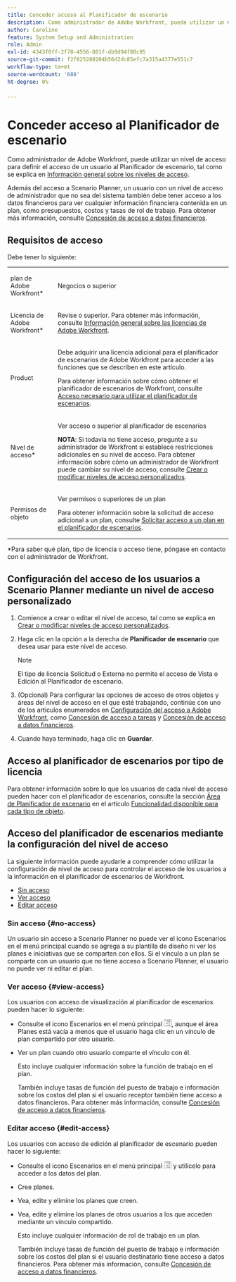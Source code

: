 ```yaml
---
title: Conceder acceso al Planificador de escenario
description: Como administrador de Adobe Workfront, puede utilizar un nivel de acceso para definir el acceso de un usuario al Planificador de escenario.
author: Caroline
feature: System Setup and Administration
role: Admin
exl-id: 4343f0ff-2f78-4556-801f-db9d94f80c95
source-git-commit: f2f825280204b56d2dc85efc7a315a4377e551c7
workflow-type: tm+mt
source-wordcount: '688'
ht-degree: 0%

---
```


# Conceder acceso al Planificador de escenario

Como administrador de Adobe Workfront, puede utilizar un nivel de acceso para definir el acceso de un usuario al Planificador de escenario, tal como se explica en [Información general sobre los niveles de acceso](../../../administration-and-setup/add-users/access-levels-and-object-permissions/access-levels-overview.md).

Además del acceso a Scenario Planner, un usuario con un nivel de acceso de administrador que no sea del sistema también debe tener acceso a los datos financieros para ver cualquier información financiera contenida en un plan, como presupuestos, costos y tasas de rol de trabajo. Para obtener más información, consulte [Concesión de acceso a datos financieros](../../../administration-and-setup/add-users/configure-and-grant-access/grant-access-financial.md).

## Requisitos de acceso

Debe tener lo siguiente:

<table style="table-layout:auto"> 
 <col> 
 <col> 
 <tbody> 
  <tr> 
   <td role="rowheader"> <p>plan de Adobe Workfront*</p> </td> 
   <td>Negocios o superior</td> 
  </tr> 
  <tr> 
   <td role="rowheader">Licencia de Adobe Workfront*</td> 
   <td> <p>Revise o superior. Para obtener más información, consulte <a href="../../../administration-and-setup/add-users/access-levels-and-object-permissions/wf-licenses.md" class="MCXref xref" data-mc-variable-override="">Información general sobre las licencias de Adobe Workfront</a>.</p> </td> 
  </tr> 
  <tr> 
   <td role="rowheader">Product</td> 
   <td> <p>Debe adquirir una licencia adicional para el planificador de escenarios de Adobe Workfront para acceder a las funciones que se describen en este artículo.</p> <p>Para obtener información sobre cómo obtener el planificador de escenarios de Workfront, consulte <a href="../../../scenario-planner/access-needed-to-use-sp.md" class="MCXref xref" data-mc-variable-override="">Acceso necesario para utilizar el planificador de escenarios</a>. </p> </td> 
  </tr> 
  <tr> 
   <td role="rowheader">Nivel de acceso*</td> 
   <td> <p>Ver acceso o superior al planificador de escenarios</p> <p><b>NOTA</b>: Si todavía no tiene acceso, pregunte a su administrador de Workfront si establece restricciones adicionales en su nivel de acceso. Para obtener información sobre cómo un administrador de Workfront puede cambiar su nivel de acceso, consulte <a href="../../../administration-and-setup/add-users/configure-and-grant-access/create-modify-access-levels.md" class="MCXref xref" data-mc-variable-override="">Crear o modificar niveles de acceso personalizados</a>.</p> </td> 
  </tr> 
  <tr data-mc-conditions=""> 
   <td role="rowheader"> <p>Permisos de objeto</p> </td> 
   <td> <p>Ver permisos o superiores de un plan</p> <p>Para obtener información sobre la solicitud de acceso adicional a un plan, consulte <a href="../../../scenario-planner/request-access-to-plan.md" class="MCXref xref" data-mc-variable-override="">Solicitar acceso a un plan en el planificador de escenarios</a>.</p> </td> 
  </tr> 
 </tbody> 
</table>

&#42;Para saber qué plan, tipo de licencia o acceso tiene, póngase en contacto con el administrador de Workfront.

## Configuración del acceso de los usuarios a Scenario Planner mediante un nivel de acceso personalizado

1. Comience a crear o editar el nivel de acceso, tal como se explica en [Crear o modificar niveles de acceso personalizados](../../../administration-and-setup/add-users/configure-and-grant-access/create-modify-access-levels.md).
1. Haga clic en la opción a la derecha de **Planificador de escenario** que desea usar para este nivel de acceso.

   >[!NOTE]
   >
   >El tipo de licencia Solicitud o Externa no permite el acceso de Vista o Edición al Planificador de escenario.

1. (Opcional) Para configurar las opciones de acceso de otros objetos y áreas del nivel de acceso en el que esté trabajando, continúe con uno de los artículos enumerados en [Configuración del acceso a Adobe Workfront](../../../administration-and-setup/add-users/configure-and-grant-access/configure-access.md), como [Concesión de acceso a tareas](../../../administration-and-setup/add-users/configure-and-grant-access/grant-access-tasks.md) y [Concesión de acceso a datos financieros](../../../administration-and-setup/add-users/configure-and-grant-access/grant-access-financial.md).
1. Cuando haya terminado, haga clic en **Guardar**.

## Acceso al planificador de escenarios por tipo de licencia

Para obtener información sobre lo que los usuarios de cada nivel de acceso pueden hacer con el planificador de escenarios, consulte la sección [Área de Planificador de escenario](../../../administration-and-setup/add-users/access-levels-and-object-permissions/functionality-available-for-each-object-type.md#scenario) en el artículo [Funcionalidad disponible para cada tipo de objeto](../../../administration-and-setup/add-users/access-levels-and-object-permissions/functionality-available-for-each-object-type.md).

## Acceso del planificador de escenarios mediante la configuración del nivel de acceso

La siguiente información puede ayudarle a comprender cómo utilizar la configuración de nivel de acceso para controlar el acceso de los usuarios a la información en el planificador de escenarios de Workfront.

* [Sin acceso](#no-access)
* [Ver acceso](#view-access)
* [Editar acceso](#edit-access)

### Sin acceso {#no-access}

Un usuario sin acceso a Scenario Planner no puede ver el icono Escenarios en el menú principal cuando se agrega a su plantilla de diseño ni ver los planes e iniciativas que se comparten con ellos. Si el vínculo a un plan se comparte con un usuario que no tiene acceso a Scenario Planner, el usuario no puede ver ni editar el plan.

### Ver acceso {#view-access}

Los usuarios con acceso de visualización al planificador de escenarios pueden hacer lo siguiente:

* Consulte el icono Escenarios en el menú principal ![](assets/esp-icon-in-main-menu.png), aunque el área Planes está vacía a menos que el usuario haga clic en un vínculo de plan compartido por otro usuario.
* Ver un plan cuando otro usuario comparte el vínculo con él.

   Esto incluye cualquier información sobre la función de trabajo en el plan.

   También incluye tasas de función del puesto de trabajo e información sobre los costos del plan si el usuario receptor también tiene acceso a datos financieros. Para obtener más información, consulte [Concesión de acceso a datos financieros](../../../administration-and-setup/add-users/configure-and-grant-access/grant-access-financial.md).

### Editar acceso {#edit-access}

Los usuarios con acceso de edición al planificador de escenario pueden hacer lo siguiente:

* Consulte el icono Escenarios en el menú principal ![](assets/esp-icon-in-main-menu.png) y utilícelo para acceder a los datos del plan.
* Cree planes.
* Vea, edite y elimine los planes que creen.
* Vea, edite y elimine los planes de otros usuarios a los que acceden mediante un vínculo compartido.

   Esto incluye cualquier información de rol de trabajo en un plan.

   También incluye tasas de función del puesto de trabajo e información sobre los costos del plan si el usuario destinatario tiene acceso a datos financieros. Para obtener más información, consulte [Concesión de acceso a datos financieros](../../../administration-and-setup/add-users/configure-and-grant-access/grant-access-financial.md).

